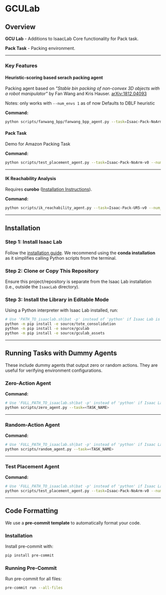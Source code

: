 # GCULab

## Overview

**GCU Lab** - Additions to IsaacLab Core functionality for Pack task.

**Pack Task** - Packing environment.

---

### Key Features

#### Heuristic-scoring based serach packing agent
Packing agent based on *"Stable bin packing of non-convex 3D objects with a robot manipulator"* by Fan Wang and Kris Hauser.
[arXiv:1812.04093](https://arxiv.org/abs/1812.04093)

Notes: only works with `--num_envs 1` as of now
Defaults to DBLF heuristic

**Command:**
```bash
python scripts/fanwang_bpp/fanwang_bpp_agent.py --task=Isaac-Pack-NoArm-v0 --num_envs 1
```

#### Pack Task
Demo for Amazon Packing Task

**Command:**
```bash
python scripts/test_placement_agent.py --task=Isaac-Pack-NoArm-v0 --num_envs 5
```

---

#### IK Reachability Analysis
Requires **curobo** ([Installation Instructions](https://curobo.org/get_started/1_install_instructions.html)).

**Command:**
```bash
python scripts/ik_reachability_agent.py --task=Isaac-Pack-UR5-v0 --num_envs 1
```

---

## Installation

### Step 1: Install Isaac Lab
Follow the [installation guide](https://isaac-sim.github.io/IsaacLab/main/source/setup/installation/index.html).
We recommend using the **conda installation** as it simplifies calling Python scripts from the terminal.

### Step 2: Clone or Copy This Repository
Ensure this project/repository is separate from the Isaac Lab installation (i.e., outside the `IsaacLab` directory).

### Step 3: Install the Library in Editable Mode
Using a Python interpreter with Isaac Lab installed, run:
```bash
# Use 'PATH_TO_isaaclab.sh|bat -p' instead of 'python' if Isaac Lab is not installed in Python venv or conda
python -m pip install -e source/tote_consolidation
python -m pip install -e source/gculab
python -m pip install -e source/gculab_assets
```

---

## Running Tasks with Dummy Agents

These include dummy agents that output zero or random actions. They are useful for verifying environment configurations.

### Zero-Action Agent
**Command:**
```bash
# Use 'FULL_PATH_TO_isaaclab.sh|bat -p' instead of 'python' if Isaac Lab is not installed in Python venv or conda
python scripts/zero_agent.py --task=<TASK_NAME>
```

---

### Random-Action Agent
**Command:**
```bash
# Use 'FULL_PATH_TO_isaaclab.sh|bat -p' instead of 'python' if Isaac Lab is not installed in Python venv or conda
python scripts/random_agent.py --task=<TASK_NAME>
```

---

### Test Placement Agent
**Command:**
```bash
# Use 'FULL_PATH_TO_isaaclab.sh|bat -p' instead of 'python' if Isaac Lab is not installed in Python venv or conda
python scripts/test_placement_agent.py --task=Isaac-Pack-NoArm-v0 --num_envs 5
```

---

## Code Formatting

We use a **pre-commit template** to automatically format your code.

### Installation
Install pre-commit with:
```bash
pip install pre-commit
```

### Running Pre-Commit
Run pre-commit for all files:
```bash
pre-commit run --all-files
```
